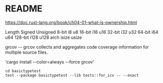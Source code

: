 # README

https://doc.rust-lang.org/book/ch04-01-what-is-ownership.html

Length	Signed	Unsigned
8-bit	i8	u8
16-bit	i16	u16
32-bit	i32	u32
64-bit	i64	u64
128-bit	i128	u128
arch	isize	usize


grcov -- grcov collects and aggregates code coverage information for multiple source files.


'cargo install --color=always --force grcov'

```shell script
cd basictypetest
test --package basictypetest --lib tests::for_icv -- --exact

```